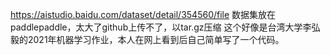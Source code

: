https://aistudio.baidu.com/dataset/detail/354560/file
数据集放在paddlepaddle，太大了github上传不了，以tar.gz压缩
这个好像是台湾大学李弘毅的2021年机器学习作业，本人在网上看到后自己简单写了一个代码。
